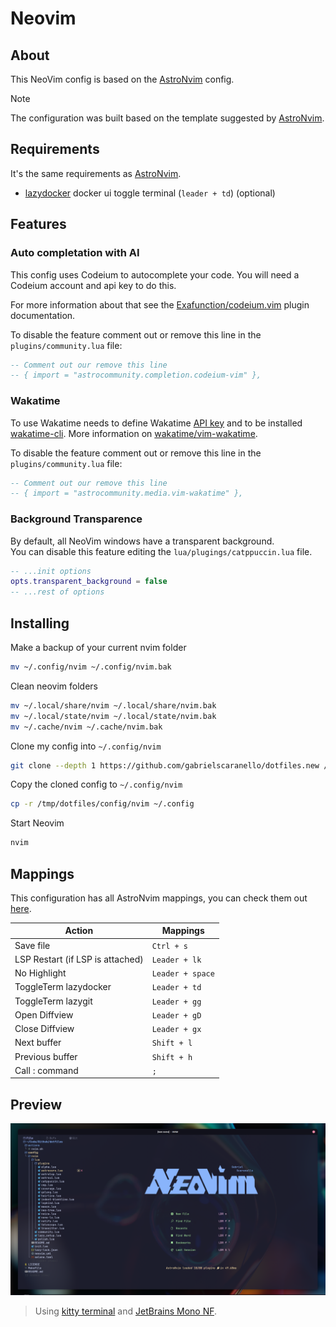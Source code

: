 # Neovim

## About

This NeoVim config is based on the [AstroNvim](https://github.com/AstroNvim/AstroNvim) config.  

> [!NOTE]  
> The configuration was built based on the template suggested by [AstroNvim](https://github.com/AstroNvim/template).

## Requirements

It's the same requirements as [AstroNvim](https://docs.astronvim.com/#-requirements).

- [lazydocker](https://github.com/jesseduffield/lazydocker) docker ui toggle
  terminal (`leader + td`) (optional)

## Features

### Auto completation with AI

This config uses Codeium to autocomplete your code. You will need a Codeium
account and api key to do this.

For more information about that see the
[Exafunction/codeium.vim](https://github.com/Exafunction/codeium.vim) plugin documentation.

To disable the feature comment out or remove this line in the
`plugins/community.lua` file:

```lua
-- Comment out our remove this line
-- { import = "astrocommunity.completion.codeium-vim" },
```

### Wakatime

To use Wakatime needs to define Wakatime
[API key](https://wakatime.com/settings#apikey)
and to be installed [wakatime-cli](https://github.com/wakatime/wakatime-cli).
More information on [wakatime/vim-wakatime](https://github.com/wakatime/vim-wakatime).

To disable the feature comment out or remove this line in the
`plugins/community.lua` file:

```lua
-- Comment out our remove this line
-- { import = "astrocommunity.media.vim-wakatime" },
```
### Background Transparence

By default, all NeoVim windows have a transparent background.  
You can disable this feature editing the `lua/plugings/catppuccin.lua` file.

```lua
-- ...init options
opts.transparent_background = false
-- ...rest of options

```

## Installing

Make a backup of your current nvim folder

```bash
mv ~/.config/nvim ~/.config/nvim.bak
```

Clean neovim folders

```bash
mv ~/.local/share/nvim ~/.local/share/nvim.bak
mv ~/.local/state/nvim ~/.local/state/nvim.bak
mv ~/.cache/nvim ~/.cache/nvim.bak
```

Clone my config into `~/.config/nvim`

```bash
git clone --depth 1 https://github.com/gabrielscaranello/dotfiles.new /tmp/dotfiles
```

Copy the cloned config to `~/.config/nvim`

```bash
cp -r /tmp/dotfiles/config/nvim ~/.config
```

Start Neovim

```bash
nvim
```

## Mappings

This configuration has all AstroNvim mappings, you can check them out [here](https://astronvim.com/Basic%20Usage/mappings).

| Action                           | Mappings         |
| -------------------------------- | ---------------- |
| Save file                        | `Ctrl + s`       |
| LSP Restart (if LSP is attached) | `Leader + lk`    |
| No Highlight                     | `Leader + space` |
| ToggleTerm lazydocker            | `Leader + td`    |
| ToggleTerm lazygit               | `Leader + gg`    |
| Open Diffview                    | `Leader + gD`    |
| Close Diffview                   | `Leader + gx`    |
| Next buffer                      | `Shift + l`      |
| Previous buffer                  | `Shift + h`      |
| Call : command                   | `;`              |

## Preview

![Preview](../../assets/nvim-preview.png)

> Using [kitty terminal](https://sw.kovidgoyal.net/kitty/) and [JetBrains Mono NF](https://github.com/ryanoasis/nerd-fonts/tree/master/patched-fonts/JetBrainsMono/Ligatures).

